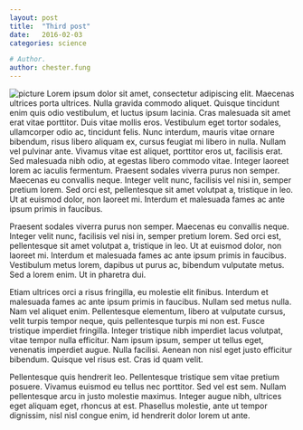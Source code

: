 ```yaml
---
layout: post
title:  "Third post"
date:   2016-02-03
categories: science

# Author.
author: chester.fung
---
```

![picture](https://placehold.it/250x150)
Lorem ipsum dolor sit amet, consectetur adipiscing elit. Maecenas ultrices porta ultrices. Nulla gravida commodo aliquet. Quisque tincidunt enim quis odio vestibulum, et luctus ipsum lacinia. Cras malesuada sit amet erat vitae porttitor. Duis vitae mollis eros. Vestibulum eget tortor sodales, ullamcorper odio ac, tincidunt felis. Nunc interdum, mauris vitae ornare bibendum, risus libero aliquam ex, cursus feugiat mi libero in nulla. Nullam vel pulvinar ante. Vivamus vitae est aliquet, porttitor eros ut, facilisis erat. Sed malesuada nibh odio, at egestas libero commodo vitae. Integer laoreet lorem ac iaculis fermentum.
Praesent sodales viverra purus non semper. Maecenas eu convallis neque. Integer velit nunc, facilisis vel nisi in, semper pretium lorem. <!-- more -->
Sed orci est, pellentesque sit amet volutpat a, tristique in leo. Ut at euismod dolor, non laoreet mi. Interdum et malesuada fames ac ante ipsum primis in faucibus.

Praesent sodales viverra purus non semper. Maecenas eu convallis neque. Integer velit nunc, facilisis vel nisi in, semper pretium lorem. Sed orci est, pellentesque sit amet volutpat a, tristique in leo. Ut at euismod dolor, non laoreet mi. Interdum et malesuada fames ac ante ipsum primis in faucibus. Vestibulum metus lorem, dapibus ut purus ac, bibendum vulputate metus. Sed a lorem enim. Ut in pharetra dui.

Etiam ultrices orci a risus fringilla, eu molestie elit finibus. Interdum et malesuada fames ac ante ipsum primis in faucibus. Nullam sed metus nulla. Nam vel aliquet enim. Pellentesque elementum, libero at vulputate cursus, velit turpis tempor neque, quis pellentesque turpis mi non est. Fusce tristique imperdiet fringilla. Integer tristique nibh imperdiet lacus volutpat, vitae tempor nulla efficitur. Nam ipsum ipsum, semper ut tellus eget, venenatis imperdiet augue. Nulla facilisi. Aenean non nisl eget justo efficitur bibendum. Quisque vel risus est. Cras id quam velit.

Pellentesque quis hendrerit leo. Pellentesque tristique sem vitae pretium posuere. Vivamus euismod eu tellus nec porttitor. Sed vel est sem. Nullam pellentesque arcu in justo molestie maximus. Integer augue nibh, ultrices eget aliquam eget, rhoncus at est. Phasellus molestie, ante ut tempor dignissim, nisl nisl congue enim, id hendrerit dolor lorem ut ante.